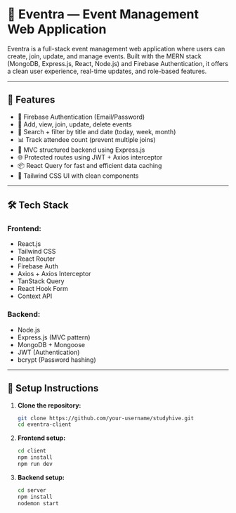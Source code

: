 # 🎉 Eventra — Event Management Web Application

Eventra is a full-stack event management web application where users can create, join, update, and manage events. Built with the MERN stack (MongoDB, Express.js, React, Node.js) and Firebase Authentication, it offers a clean user experience, real-time updates, and role-based features.

---

## 🚀 Features

- 🔐 Firebase Authentication (Email/Password)
- 🧾 Add, view, join, update, delete events
- 🔎 Search + filter by title and date (today, week, month)
- 📊 Track attendee count (prevent multiple joins)
- 🧠 MVC structured backend using Express.js
- 🌐 Protected routes using JWT + Axios interceptor
- 📦 React Query for fast and efficient data caching
- 💄 Tailwind CSS UI with clean components

---

## 🛠️ Tech Stack

### Frontend:
- React.js
- Tailwind CSS
- React Router
- Firebase Auth
- Axios + Axios Interceptor
- TanStack Query
- React Hook Form
- Context API

### Backend:
- Node.js
- Express.js (MVC pattern)
- MongoDB + Mongoose
- JWT (Authentication)
- bcrypt (Password hashing)

---

## 🧰 Setup Instructions

1. **Clone the repository:**

   ```bash
   git clone https://github.com/your-username/studyhive.git
   cd eventra-client

2. **Frontend setup:**

    ```bash
    cd client
    npm install
    npm run dev

3. **Backend setup:**

    ```bash
    cd server
    npm install
    nodemon start

